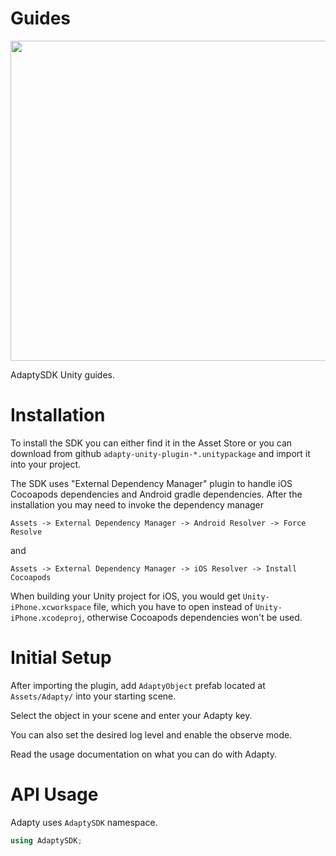 # Guides

<img src="https://github.com/adaptyteam/AdaptySDK-Android/raw/master/adapty.png" width="512">

AdaptySDK Unity guides.

# Installation

To install the SDK you can either find it in the Asset Store or you can download from github `adapty-unity-plugin-*.unitypackage` and import it into your project.

The SDK uses "External Dependency Manager" plugin to handle iOS Cocoapods dependencies and Android gradle dependencies. After the installation you may need to invoke the dependency manager

`Assets -> External Dependency Manager -> Android Resolver -> Force Resolve`

and

`Assets -> External Dependency Manager -> iOS Resolver -> Install Cocoapods`

When building your Unity project for iOS, you would get `Unity-iPhone.xcworkspace` file, which you have to open instead of `Unity-iPhone.xcodeproj`, otherwise Cocoapods dependencies won't be used.

# Initial Setup

After importing the plugin, add `AdaptyObject` prefab located at `Assets/Adapty/` into your starting scene.

Select the object in your scene and enter your Adapty key.

You can also set the desired log level and enable the observe mode.

Read the usage documentation on what you can do with Adapty.

# API Usage

Adapty uses `AdaptySDK` namespace.

```c#
using AdaptySDK;
```